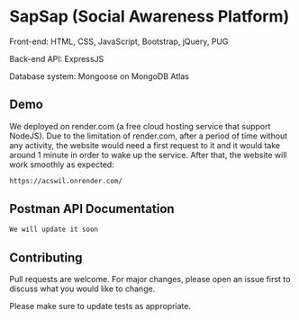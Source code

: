 # SapSap (Social Awareness Platform)

Front-end: HTML, CSS, JavaScript, Bootstrap, jQuery, PUG

Back-end API: ExpressJS

Database system: Mongoose on MongoDB Atlas

## Demo

We deployed on render.com (a free cloud hosting service that support NodeJS). Due to the limitation of render.com, after a period of time without any activity, the website would need a first request to it and it would take around 1 minute in order to wake up the service. After that, the website will work smoothly as expected:

```bash
https://acswil.onrender.com/
```

## Postman API Documentation

```bash
We will update it soon
```

## Contributing

Pull requests are welcome. For major changes, please open an issue first
to discuss what you would like to change.

Please make sure to update tests as appropriate.
